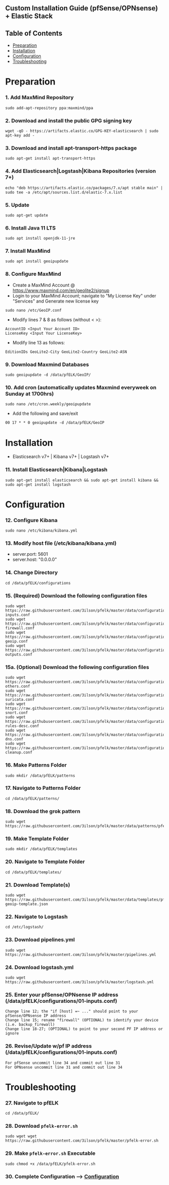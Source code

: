 ## Custom Installation Guide (pfSense/OPNsense) + Elastic Stack 

## Table of Contents

- [Preparation](#preparation)
- [Installation](#installation)
- [Configuration](#configuration)
- [Troubleshooting](#troubleshooting)

# Preparation

### 1. Add MaxMind Repository
```
sudo add-apt-repository ppa:maxmind/ppa
```

### 2. Download and install the public GPG signing key
```
wget -qO - https://artifacts.elastic.co/GPG-KEY-elasticsearch | sudo apt-key add -
```

### 3. Download and install apt-transport-https package
```
sudo apt-get install apt-transport-https
```

### 4. Add Elasticsearch|Logstash|Kibana Repositories (version 7+)
```
echo "deb https://artifacts.elastic.co/packages/7.x/apt stable main" | sudo tee -a /etc/apt/sources.list.d/elastic-7.x.list
```

### 5. Update
```
sudo apt-get update
```

### 6. Install Java 11 LTS
```
sudo apt install openjdk-11-jre
```

### 7. Install MaxMind
```
sudo apt install geoipupdate
```

### 8. Configure MaxMind
- Create a MaxMind Account @ https://www.maxmind.com/en/geolite2/signup
- Login to your MaxMind Account; navigate to "My License Key" under "Services" and Generate new license key
```
sudo nano /etc/GeoIP.conf
```
- Modify lines 7 & 8 as follows (without < >):
```
AccountID <Input Your Account ID>
LicenseKey <Input Your LicenseKey>
```
- Modify line 13 as follows:
```
EditionIDs GeoLite2-City GeoLite2-Country GeoLite2-ASN
```

### 9. Download Maxmind Databases
```
sudo geoipupdate -d /data/pfELK/GeoIP/
```

### 10. Add cron (automatically updates Maxmind everyweek on Sunday at 1700hrs)
```
sudo nano /etc/cron.weekly/geoipupdate
```
- Add the following and save/exit
```
00 17 * * 0 geoipupdate -d /data/pfELK/GeoIP
```

# Installation
- Elasticsearch v7+ | Kibana v7+ | Logstash v7+

### 11. Install Elasticsearch|Kibana|Logstash
```
sudo apt-get install elasticsearch && sudo apt-get install kibana && sudo apt-get install logstash
```

# Configuration

### 12. Configure Kibana
```
sudo nano /etc/kibana/kibana.yml
```

### 13. Modify host file (/etc/kibana/kibana.yml)
- server.port: 5601
- server.host: "0.0.0.0"

### 14. Change Directory
```
cd /data/pfELK/configurations
```

### 15. (Required) Download the following configuration files
```
sudo wget https://raw.githubusercontent.com/3ilson/pfelk/master/data/configurations/01-inputs.conf
sudo wget https://raw.githubusercontent.com/3ilson/pfelk/master/data/configurations/05-firewall.conf
sudo wget https://raw.githubusercontent.com/3ilson/pfelk/master/data/configurations/30-geoip.conf
sudo wget https://raw.githubusercontent.com/3ilson/pfelk/master/data/configurations/50-outputs.conf
```

### 15a. (Optional) Download the following configuration files
```
sudo wget https://raw.githubusercontent.com/3ilson/pfelk/master/data/configurations/10-others.conf
sudo wget https://raw.githubusercontent.com/3ilson/pfelk/master/data/configurations/20-suricata.conf
sudo wget https://raw.githubusercontent.com/3ilson/pfelk/master/data/configurations/25-snort.conf
sudo wget https://raw.githubusercontent.com/3ilson/pfelk/master/data/configurations/35-rules-desc.conf
sudo wget https://raw.githubusercontent.com/3ilson/pfelk/master/data/configurations/40-dns.conf
sudo wget https://raw.githubusercontent.com/3ilson/pfelk/master/data/configurations/45-cleanup.conf
```

### 16. Make Patterns Folder
```
sudo mkdir /data/pfELK/patterns
```

### 17. Navigate to Patterns Folder
```
cd /data/pfELK/patterns/
```

### 18. Download the grok pattern
```
sudo wget https://raw.githubusercontent.com/3ilson/pfelk/master/data/patterns/pfelk.grok
```

### 19. Make Template Folder
```
sudo mkdir /data/pfELK/templates
```

### 20. Navigate to Template Folder
```
cd /data/pfELK/templates/
```

### 21. Download Template(s)
```
sudo wget https://raw.githubusercontent.com/3ilson/pfelk/master/data/templates/pf-geoip-template.json
```

### 22. Navigate to Logstash 
```
cd /etc/logstash/
```

### 23. Download pipelines.yml
```
sudo wget https://raw.githubusercontent.com/3ilson/pfelk/master/pipelines.yml
```

### 24. Download logstash.yml
```
sudo wget https://raw.githubusercontent.com/3ilson/pfelk/master/logstash.yml
```

### 25. Enter your pfSense/OPNsense IP address (/data/pfELK/configurations/01-inputs.conf)
```
Change line 12; the "if [host] =~ ..." should point to your pfSense/OPNsense IP address
Change line 15; rename "firewall" (OPTIONAL) to identify your device (i.e. backup_firewall)
Change line 18-27; (OPTIONAL) to point to your second PF IP address or ignore
```

### 26. Revise/Update w/pf IP address (/data/pfELK/configurations/01-inputs.conf)
```
For pfSense uncommit line 34 and commit out line 31
For OPNsense uncommit line 31 and commit out line 34
```

# Troubleshooting
### 27. Navigate to pfELK 
```
cd /data/pfELK/
```

### 28. Download `pfelk-error.sh`
```
sudo wget wget https://raw.githubusercontent.com/3ilson/pfelk/master/pfelk-error.sh
```

### 29. Make `pfelk-error.sh` Executable
```
sudo chmod +x /data/pfELK/pfelk-error.sh
```

### 30. Complete Configuration --> [Configuration](configuration.md)
